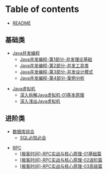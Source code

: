 # Table of contents

* [README](README.md)

## 基础类 

* [Java并发编程](A类/A01-Java并发编程/README.md)
  * [Java并发编程-第1部分-并发理论基础](A类/A01-Java并发编程/[极客时间]-Java并发编程-第1部分-并发理论基础.md)
  * [Java并发编程-第2部分-并发工具类](A类/A01-Java并发编程/[极客时间]-Java并发编程-第2部分-并发工具类.md)
  * [Java并发编程-第3部分-并发设计模式](A类/A01-Java并发编程/[极客时间]-Java并发编程-第3部分-并发设计模式.md)
  * [Java并发编程-第4部分-案例分析](A类/A01-Java并发编程/[极客时间]-Java并发编程-第4部分-案例分析.md)

- [Java虚拟机](A类/A02-Java虚拟机/README.md)
  * [深入拆解Java虚拟机-01基本原理](A类/A02-Java虚拟机/[极客时间]-深入拆解Java虚拟机-01基本原理.md)
  * [深入浅出Java虚拟机](A类/A02-Java虚拟机/[拉勾教育]-深入浅出Java虚拟机.md)

## 进阶类

* [数据库综合](B类/B01-数据库综合/README.md)
  * [SQL必知必会](B类/B01-数据库综合/[极客时间]-SQL必知必会.md)

- [RPC](B类/B02-RPC/README.md)
  * [[极客时间]-RPC实战与核心原理-01基础篇](B类/B02-RPC/[极客时间]-RPC实战与核心原理-01基础篇.md)
  * [[极客时间]-RPC实战与核心原理-02进阶篇](B类/B02-RPC/[极客时间]-RPC实战与核心原理-02进阶篇.md)
  * [[极客时间]-RPC实战与核心原理-03高级篇](B类/B02-RPC/[极客时间]-RPC实战与核心原理-03高级篇.md)